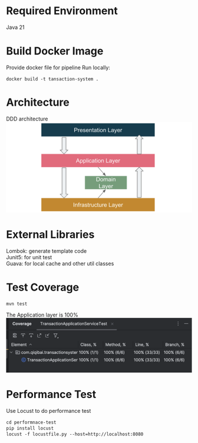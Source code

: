 # Required Environment
Java 21

# Build Docker Image
Provide docker file for pipeline
Run locally:
```commandline
docker build -t tansaction-system .
```

# Architecture
DDD architecture
![architecture.png](architecture.png)

# External Libraries
Lombok: generate template code   
Junit5: for unit test   
Guava: for local cache and other util classes   

# Test Coverage
```commandline
mvn test
```
The Application layer is 100%
![coverage.png](coverage.png)

# Performance Test
Use Locust to do performance test
```commandline
cd performnace-test
pip install locust
locust -f locustfile.py --host=http://localhost:8080
```
